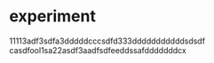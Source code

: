 # experiment

11113adf3sdfa3dddddcccsdfd333dddddddddddsdsdf
casdfool1sa22asdf3aadfsdfeeddssafdddddddcx